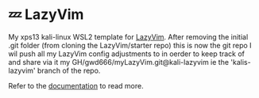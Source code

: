 # 💤 LazyVim

My xps13 kali-linux WSL2 template for [LazyVim](https://github.com/LazyVim/LazyVim).
After removing the initial .git folder (from cloning the LazyVim/starter repo) this is now 
the git repo I wil push all my LazyVim config adjustments to in oerder to keep 
track of and share via it my GH/gwd666/myLazyVim.git@kali-lazyvim 
ie the 'kalis-lazyvim' branch of the repo.

Refer to the [documentation](https://lazyvim.github.io/installation) to read more.

